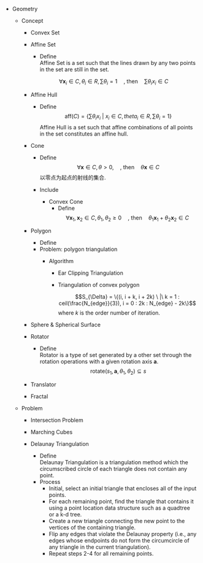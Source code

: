 * Geometry
  - Concept 
    * Convex Set

    * Affine Set
      - Define  
        Affine Set is a set such that the lines drawn by any two points in the set are still in the set.  

      $$\forall \boldsymbol x_i \in C, θ_i \in R, \sum θ_i = 1 \quad \text{, then}\quad \sum θ_i x_i \in C$$

    * Affine Hull
      - Define  
        $$\text{aff}(C) = \left\{\sum θ_i x_i\ |\ x_i\in C,theta_i \in R, \sum θ_i = 1  \right\}$$
        Affine Hull is a set such that affine combinations of all points in the set constitutes an affine hull.

    * Cone
      - Define  
        $$\forall \boldsymbol x \in C, θ > 0, \quad \text{, then}\quad θ \boldsymbol x \in C$$
        以零点为起点的射线的集合.

      - Include
        * Convex Cone
          - Define  
            $$\forall \boldsymbol x_1, \boldsymbol x_2 \in C, θ_1,θ_2 ≥ 0 \quad \text{, then}\quad θ_1 \boldsymbol x_1 + θ_2 \boldsymbol x_2 \in C$$

    * Polygon
      - Define
      - Problem: polygon triangulation
        - Algorithm
          * Ear Clipping Triangulation 

          - Triangulation of convex polygon

            $$S_{\Delta} = \{(i, i + k, i + 2k) \ |\ k = 1 : ceil(\frac{N_{edge}}{3}), i = 0 : 2k : N_{edge} - 2k\}$$
            where $k$ is the order number of iteration.

    * Sphere & Spherical Surface

    * Rotator
      - Define  
        Rotator is a type of set generated by a other set through the rotation operations with a given rotation axis $\boldsymbol a$.
        $$\text{rotate}(s_1, \boldsymbol a, \theta_{1}, \theta_{2}) \subseteq s$$
    * Translator

    * Fractal

  - Problem
    * Intersection Problem

    * Marching Cubes
    * Delaunay Triangulation
      - Define   
        Delaunay Triangulation is a triangulation method which the circumscribed circle of each triangle does not contain any point.
      - Process
        - Initial, select an initial triangle that encloses all of the input points.
        - For each remaining point, find the triangle that contains it using a point location data structure such as a quadtree or a k-d tree.
        - Create a new triangle connecting the new point to the vertices of the containing triangle.
        - Flip any edges that violate the Delaunay property (i.e., any edges whose endpoints do not form the circumcircle of any triangle in the current triangulation).
        - Repeat steps 2-4 for all remaining points.